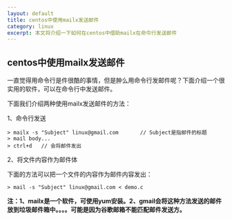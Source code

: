 ```yaml
---
layout: default
title: centos中使用mailx发送邮件
category: linux
excerpt: 本文将介绍一下如何在centos中借助mailx在命令行发送邮件
---
```

<h2>centos中使用mailx发送邮件</h2>

一直觉得用命令行是件很酷的事情，但是肿么用命令行发邮件呢？下面介绍一个很实用的软件，可以在命令行中发送邮件。

下面我们介绍两种使用mailx发送邮件的方法：

1、命令行发送

	> mailx -s "Subject" linux@gmail.com	   // Subject是指邮件的标题
	> mail body...
	> ctrl+d   // 会将邮件发出
	
2、将文件内容作为邮件体

下面的方法可以把一个文件的内容作为邮件内容发出：

	> mail -s "Subject" linux@gmail.com < demo.c

**注：1、mailx是一个软件，可使用yum安装。2、gmail会将这种方法发送的邮件放到垃圾邮件箱中。。。。可能是因为谷歌邮箱不能匹配邮件发送方。**